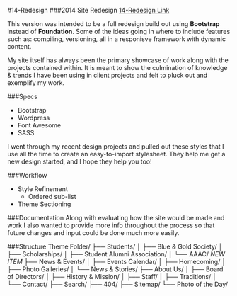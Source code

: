 #14-Redesign
###2014 Site Redesign
[14-Redesign Link](http://joeldom.github.io/14-redesign/)

This version was intended to be a full redesign build out using **Bootstrap** instead of **Foundation**. Some of the ideas going in where to include features such as: compiling, versioning, all in a responisve framework with dynamic content.

My site itself has always been the primary showcase of work along with the projects contained within. It is meant to show the culmination of knowledge & trends I have been using in client projects and felt to pluck out and exemplify my work.

###Specs

- Bootstrap
- Wordpress
- Font Awesome
- SASS

I went through my recent design projects and pulled out these styles that I use all the time to create an easy-to-import stylesheet. They help me get a new design started, and I hope they help you too!

###Workflow
* Style Refinement
  *  Ordered sub-list 
*  Theme Sectioning

###Documentation
Along with evaluating how the site would be made and work I also wanted to provide more info throughout the process so that future changes and input could be done much more easily.

###Structure
	Theme Folder/
	├── Students/
	│   ├── Blue & Gold Society/
	│   ├── Scholarships/
	│   ├── Student Alumni Association/
	│   └── AAAC/ *NEW ITEM*
	├── News & Events/
	│   ├── Events Calendar/
	│   ├── Homecoming/
	│   ├── Photo Galleries/
	│   └── News & Stories/
	├── About Us/
	│   ├── Board of Directors/
	│   ├── History & Mission/
	│   ├── Staff/
	│   ├── Traditions/
	│   └── Contact/
	├── Search/
	├── 404/
	├── Sitemap/
	└── Photo of the Day/
